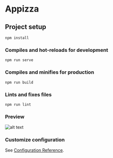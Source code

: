 # Appizza

## Project setup
```
npm install
```

### Compiles and hot-reloads for development
```
npm run serve
```

### Compiles and minifies for production
```
npm run build
```

### Lints and fixes files
```
npm run lint
```
### Preview
![alt text](http://url/to/img.png)
### Customize configuration
See [Configuration Reference](https://cli.vuejs.org/config/).
